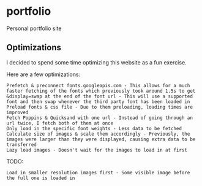 # portfolio
Personal portfolio site

## Optimizations
I decided to spend some time optimizing this website as a fun exercise.

Here are a few optimizations:
```
Prefetch & preconnect fonts.googleapis.com - This allows for a much faster fetching of the fonts which previously took around 1.5s to get
&display=swap at the end of the font url - This will use a supported font and then swap whenever the third party font has been loaded in
Preload fonts & css file - Due to them preloading, loading times are improved
Fetch Poppins & Quicksand with one url - Instead of going through an url twice, I fetch both of them at once
Only load in the specific font weights - Less data to be fetched
Calculate size of images & scale them accordingly - Previously, the images were larger than they were displayed, causing extra data to be transferred
Lazy load images - Doesn't wait for the images to load in at first
```

TODO:
```
Load in smaller resolution images first - Some visible image before the full one is loaded in
```

